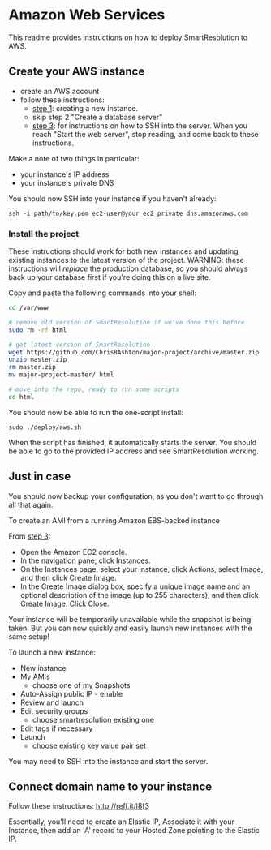 # Amazon Web Services
This readme provides instructions on how to deploy SmartResolution to AWS.

## Create your AWS instance

* create an AWS account
* follow these instructions:
    - [step 1](http://docs.aws.amazon.com/gettingstarted/latest/wah-linux/getting-started-application-server.html): creating a new instance.
    - skip step 2 "Create a database server"
    - [step 3](http://docs.aws.amazon.com/gettingstarted/latest/wah-linux/getting-started-deploy-app.html): for instructions on how to SSH into the server. When you reach "Start the web server", stop reading, and come back to these instructions.

Make a note of two things in particular:

* your instance's IP address
* your instance's private DNS

You should now SSH into your instance if you haven't already:

`ssh -i path/to/key.pem ec2-user@your_ec2_private_dns.amazonaws.com`

### Install the project

These instructions should work for both new instances and updating existing instances to the latest version of the project. WARNING: these instructions will *replace* the production database, so you should always back up your database first if you're doing this on a live site.

Copy and paste the following commands into your shell:

```bash
cd /var/www

# remove old version of SmartResolution if we've done this before
sudo rm -rf html

# get latest version of SmartResolution
wget https://github.com/ChrisBAshton/major-project/archive/master.zip
unzip master.zip
rm master.zip
mv major-project-master/ html

# move into the repo, ready to run some scripts
cd html
```

You should now be able to run the one-script install:

`sudo ./deploy/aws.sh`

When the script has finished, it automatically starts the server. You should be able to go to the provided IP address and see SmartResolution working.

## Just in case

You should now backup your configuration, as you don't want to go through all that again.

To create an AMI from a running Amazon EBS-backed instance

From [step 3](http://docs.aws.amazon.com/gettingstarted/latest/wah-linux/getting-started-deploy-app.html):

* Open the Amazon EC2 console.
* In the navigation pane, click Instances.
* On the Instances page, select your instance, click Actions, select Image, and then click Create Image.
* In the Create Image dialog box, specify a unique image name and an optional description of the image (up to 255 characters), and then click Create Image. Click Close.

Your instance will be temporarily unavailable while the snapshot is being taken. But you can now quickly and easily launch new instances with the same setup!

To launch a new instance:

* New instance
* My AMIs
    - choose one of my Snapshots
* Auto-Assign public IP - enable
* Review and launch
* Edit security groups
    - choose smartresolution existing one
* Edit tags if necessary
* Launch
    - choose existing key value pair set

You may need to SSH into the instance and start the server.

## Connect domain name to your instance

Follow these instructions: http://reff.it/l8f3

Essentially, you'll need to create an Elastic IP, Associate it with your Instance, then add an 'A' record to your Hosted Zone pointing to the Elastic IP.
